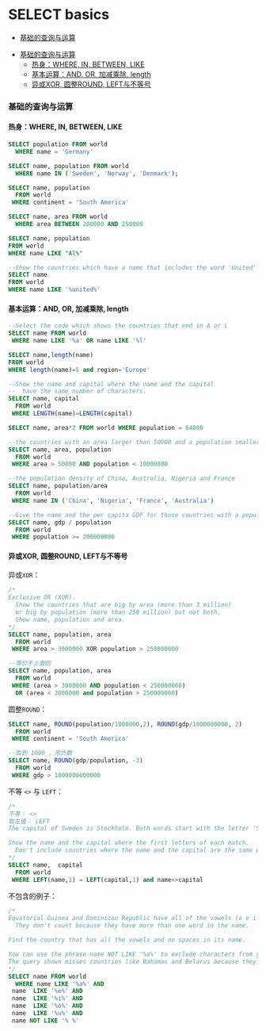 # SELECT basics


<!-- @import "[TOC]" {cmd="toc" depthFrom=3 depthTo=3 orderedList=false} -->

<!-- code_chunk_output -->

- [基础的查询与运算](#基础的查询与运算)

<!-- /code_chunk_output -->


<!-- @import "[TOC]" {cmd="toc" depthFrom=3 depthTo=6 orderedList=false} -->

<!-- code_chunk_output -->

- [基础的查询与运算](#基础的查询与运算)
  - [热身：WHERE, IN, BETWEEN, LIKE](#热身where-in-between-like)
  - [基本运算：AND, OR, 加减乘除, length](#基本运算and-or-加减乘除-length)
  - [异或XOR, 圆整ROUND, LEFT与不等号](#异或xor-圆整round-left与不等号)

<!-- /code_chunk_output -->


### 基础的查询与运算

#### 热身：WHERE, IN, BETWEEN, LIKE

```sql
SELECT population FROM world
  WHERE name = 'Germany'

SELECT name, population FROM world
  WHERE name IN ('Sweden', 'Norway', 'Denmark');

SELECT name, population
  FROM world
 WHERE continent = 'South America'

SELECT name, area FROM world
  WHERE area BETWEEN 200000 AND 250000

SELECT name, population
FROM world
WHERE name LIKE "Al%"

--Show the countries which have a name that includes the word 'United'
SELECT name
FROM world
WHERE name LIKE '%united%'
```

#### 基本运算：AND, OR, 加减乘除, length

```sql
--Select the code which shows the countries that end in A or L
SELECT name FROM world
 WHERE name LIKE '%a' OR name LIKE '%l'

SELECT name,length(name)
FROM world
WHERE length(name)=5 and region='Europe'

--Show the name and capital where the name and the capital
--  have the same number of characters.
SELECT name, capital
  FROM world
 WHERE LENGTH(name)=LENGTH(capital)

SELECT name, area*2 FROM world WHERE population = 64000

--the countries with an area larger than 50000 and a population smaller than 10000000
SELECT name, area, population
  FROM world
 WHERE area > 50000 AND population < 10000000

--the population density of China, Australia, Nigeria and France
SELECT name, population/area
  FROM world
 WHERE name IN ('China', 'Nigeria', 'France', 'Australia')

--Give the name and the per capita GDP for those countries with a population of at least 200 million.
SELECT name, gdp / population
  FROM world
 WHERE population >= 200000000
```

#### 异或XOR, 圆整ROUND, LEFT与不等号

异或`XOR`：

```sql
/*
Exclusive OR (XOR).
  Show the countries that are big by area (more than 3 million)
  or big by population (more than 250 million) but not both.
  Show name, population and area.
*/
SELECT name, population, area
  FROM world
 WHERE area > 3000000 XOR population > 250000000

--等价于上面的
SELECT name, population, area
  FROM world
 WHERE (area > 3000000 AND population < 250000000)
  OR (area < 3000000 and population > 250000000)
```

圆整`ROUND`：

```sql
SELECT name, ROUND(population/1000000,2), ROUND(gdp/1000000000, 2)
  FROM world
 WHERE continent = 'South America'

--取到 1000 ，用负数
SELECT name, ROUND(gdp/population, -3)
  FROM world
 WHERE gdp > 1000000000000
```

不等 `<>` 与 `LEFT`：

```sql
/*
不等： <>
取左值： LEFT
The capital of Sweden is Stockholm. Both words start with the letter 'S'.

Show the name and the capital where the first letters of each match.
  Don't include countries where the name and the capital are the same word.
*/
SELECT name,  capital
  FROM world
 WHERE LEFT(name,1) = LEFT(capital,1) and name<>capital
```

不包含的例子：
```sql
/*
Equatorial Guinea and Dominican Republic have all of the vowels (a e i o u) in the name.
  They don't count because they have more than one word in the name.

Find the country that has all the vowels and no spaces in its name.

You can use the phrase name NOT LIKE '%a%' to exclude characters from your results.
The query shown misses countries like Bahamas and Belarus because they contain at least one 'a'
*/
SELECT name FROM world
  WHERE name LIKE '%a%' AND 
 name  LIKE '%e%' AND 
 name  LIKE '%i%' AND 
 name  LIKE '%o%' AND 
 name  LIKE '%u%' AND 
 name NOT LIKE '% %'
```
